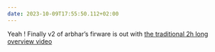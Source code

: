 ```yaml
---
date: 2023-10-09T17:55:50.112+02:00
---
```


Yeah !
Finally v2 of arbhar’s firware is out with [the traditional 2h  long overview video](https://youtu.be/U2KhZqMnM08?si=ynk2hCyBbJO6qUIF)
